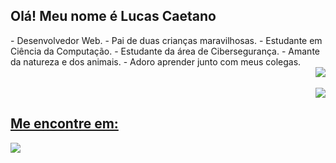 ## Olá! Meu nome é Lucas Caetano

<div>
  - Desenvolvedor Web.
  - Pai de duas crianças maravilhosas.
  - Estudante em Ciência da Computação.
  - Estudante da área de Cibersegurança.
  - Amante da natureza e dos animais.
  - Adoro aprender junto com meus colegas.
<!--   <div>
    <img align="right" alt="jean-Js" height="30" width="40" src="https://raw.githubusercontent.com/devicons/devicon/master/icons/javascript/javascript-plain.svg">
    <img align="right" alt="jean-HTML" height="30" width="40" src="https://raw.githubusercontent.com/devicons/devicon/master/icons/html5/html5-original.svg">
    <img align="right" alt="jean-CSS" height="30" width="40" src="https://raw.githubusercontent.com/devicons/devicon/master/icons/css3/css3-original.svg">
    <img align="right" alt="jean-Python" height="30" width="40" src="https://raw.githubusercontent.com/devicons/devicon/master/icons/python/python-original.svg">
    <img align="right" alt="jean-C" height="30" width="40" src="https://raw.githubusercontent.com/devicons/devicon/master/icons/c/c-original.svg"/>
    <img align="right" alt="jean-linux" height="30" width="40" src="https://raw.githubusercontent.com/devicons/devicon/master/icons/linux/linux-original.svg"/>
  </div> -->
  <div align="right">
    <img src="https://github-readme-stats-git-masterrstaa-rickstaa.vercel.app/api/top-langs/?username=devLucasCaetano&layout=compact&langs_count=7&theme=midnight-purple"/>
    <br><br>
    <a href="https://github.com/devLucasCaetano">
    <img src="https://github-readme-stats-git-masterrstaa-rickstaa.vercel.app/api?username=devLucasCaetano&show_icons=true&theme=midnight-purple&include_all_commits=true&count_private=true"/>
  </div>
</div>

 ## Me encontre em:

<div>
  <a href="https://www.linkedin.com/in/lucas-caetano-/" target="_blank">
    <img src="https://img.shields.io/badge/-LinkedIn-%230077B5?style=for-the-badge&logo=linkedin&logoColor=white" target="_blank">
  </a> 
</div>
